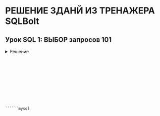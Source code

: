 # РЕШЕНИЕ ЗДАНЙ ИЗ ТРЕНАЖЕРА SQLBolt
## Урок SQL 1: ВЫБОР запросов 101
<details> 
  <summary>Решение</summary>

  1. Find the title of each film /Найдите название каждого фильма

```mysql
SELECT title FROM movies;
```

2. Find the director of each film / Найдите режиссера каждого фильма
   
```mysql
SELECT director FROM movies;
```

3. Find the title and director of each film / Найдите название и режиссера каждого фильма

```mysql
SELECT title, director FROM movies;
```
4. Find the title and year of each film / Найдите название и год выпуска каждого фильма 
```mysql
SELECT title, year FROM movies;
```
5. Find all the information about each film / Найдите всю информацию о каждом фильме

```mysql
SELECT * FROM movies;
```
</details>





```mysql

```
```mysql

```
```mysql

```
```mysql

```
```mysql

```
```mysql

```
```mysql

```
```mysql

```
```mysql

```
```mysql

```

```mysql

``````mysql

```
```mysql

```
```mysql

```
```mysql

```
```mysql

```
```mysql

```
```mysql

```
```mysql

```
```mysql

```

</details>
